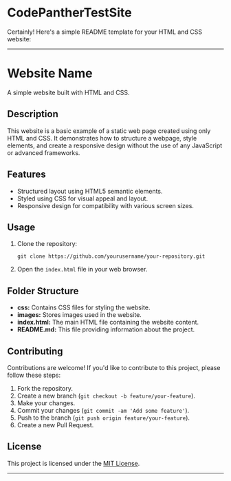 ﻿# CodePantherTestSite
Certainly! Here's a simple README template for your HTML and CSS website:

---

# Website Name

A simple website built with HTML and CSS.

## Description

This website is a basic example of a static web page created using only HTML and CSS. It demonstrates how to structure a webpage, style elements, and create a responsive design without the use of any JavaScript or advanced frameworks.

## Features

- Structured layout using HTML5 semantic elements.
- Styled using CSS for visual appeal and layout.
- Responsive design for compatibility with various screen sizes.

## Usage

1. Clone the repository:
   ```
   git clone https://github.com/yourusername/your-repository.git
   ```

2. Open the `index.html` file in your web browser.

## Folder Structure

- **css:** Contains CSS files for styling the website.
- **images:** Stores images used in the website.
- **index.html:** The main HTML file containing the website content.
- **README.md:** This file providing information about the project.

## Contributing

Contributions are welcome! If you'd like to contribute to this project, please follow these steps:

1. Fork the repository.
2. Create a new branch (`git checkout -b feature/your-feature`).
3. Make your changes.
4. Commit your changes (`git commit -am 'Add some feature'`).
5. Push to the branch (`git push origin feature/your-feature`).
6. Create a new Pull Request.

## License

This project is licensed under the [MIT License](LICENSE).

---
